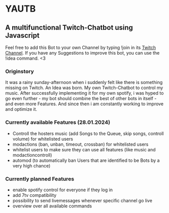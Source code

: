 # YAUTB
## A multifunctional Twitch-Chatbot using Javascript
Feel free to add this Bot to your own Channel by typing !join in its [Twitch Channel](https://www.twitch.tv/yautb).
If you have any Suggestions to improve this bot, you can use the !idea command. <3
### Originstory
It was a rainy sunday-afternoon when i suddenly felt like there is something missing on Twitch. An Idea was born. My own Twitch-Chatbot to control my music. After successfully implementing it for my own spotify, i was hyped to go even further - my bot should combine the best of other bots in itself - and even more Features. And since then i am constantly working to improve and optimize it.

### Currently available Features (28.01.2024)
* Controll the hosters music (add Songs to the Queue, skip songs, controll volume) for whitelisted users
* modactions (ban, unban, timeout, crossban) for whitelisted users
* whitelist users to make sure they can use all features (like music and modactioncontroll) 
* automod (to automatically ban Users that are identified to be Bots by a very high chance)

### Currently planned Features
* enable spotify control for everyone if they log in
* add 7tv compatibility
* possibility to send livemessages whenever specific channel go live
* overview over all available commands